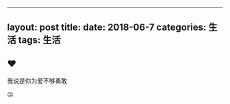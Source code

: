 ---
   layout: post
   title: 
   date: 2018-06-7
   categories: 生活
   tags: 生活
   ---

## ♥

我说是你为爱不够勇敢

😔